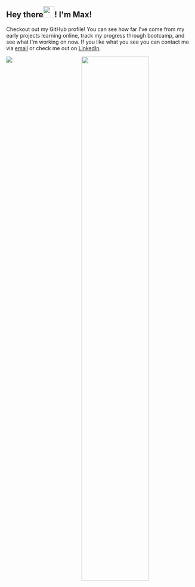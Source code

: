  <div>
  <h2>Hey there<img src="https://raw.githubusercontent.com/MartinHeinz/MartinHeinz/master/wave.gif" width="30px">! I'm Max!</h2>
  <p>
    Checkout out my GitHub profile! You can see how far I've come from my early projects learning online, track my progress through bootcamp, and see what I'm working on now. If you like what you see you can contact me via <a href="mailto:maxbrockbank1999@gmail.com">email</a> or check me out on <a href="https://www.linkedin.com/in/max-p-brockbank/">LinkedIn</a>.
  </p>
</div>
<img src="https://github-readme-stats.vercel.app/api/?username=MaxBrockbank&bg_color=30,1c1c1b,52524d,52524d,1c1c1b&text_color=13d48d&icon_color=16f5a3&title_color=16f5a3&hide_border=true"/>
<img style="float:right" src="https://github-readme-stats.vercel.app/api/top-langs/?username=MaxBrockbank&bg_color=30,52524d,1c1c1b,1c1c1b&text_color=13d48d&icon_color=16f5a3&title_color=16f5a3&layout=compact&hide_border=true" width="60%"/>
